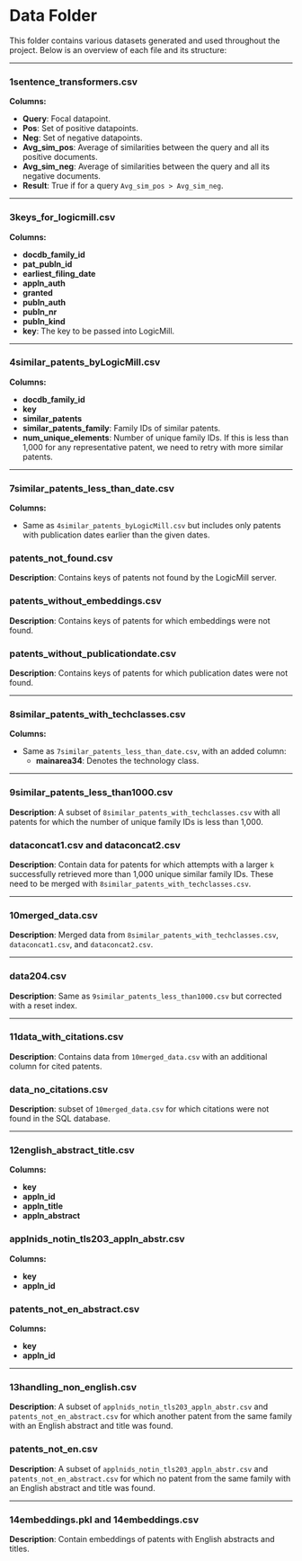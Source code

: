 # Data Folder

This folder contains various datasets generated and used throughout the project. Below is an overview of each file and its structure:

---

### **1sentence_transformers.csv**
**Columns:**
- **Query**: Focal datapoint.
- **Pos**: Set of positive datapoints.
- **Neg**: Set of negative datapoints.
- **Avg_sim_pos**: Average of similarities between the query and all its positive documents.
- **Avg_sim_neg**: Average of similarities between the query and all its negative documents.
- **Result**: True if for a query `Avg_sim_pos > Avg_sim_neg`.

---

### **3keys_for_logicmill.csv**
**Columns:**
- **docdb_family_id**
- **pat_publn_id**
- **earliest_filing_date**
- **appln_auth**
- **granted**
- **publn_auth**
- **publn_nr**
- **publn_kind**
- **key**: The key to be passed into LogicMill.

---

### **4similar_patents_byLogicMill.csv**
**Columns:**
- **docdb_family_id**
- **key**
- **similar_patents**
- **similar_patents_family**: Family IDs of similar patents.
- **num_unique_elements**: Number of unique family IDs. If this is less than 1,000 for any representative patent, we need to retry with more similar patents.

---

### **7similar_patents_less_than_date.csv**
**Columns:**
- Same as `4similar_patents_byLogicMill.csv` but includes only patents with publication dates earlier than the given dates.

### **patents_not_found.csv**
**Description**: Contains keys of patents not found by the LogicMill server.

### **patents_without_embeddings.csv**
**Description**: Contains keys of patents for which embeddings were not found.

### **patents_without_publicationdate.csv**
**Description**: Contains keys of patents for which publication dates were not found.

---

### **8similar_patents_with_techclasses.csv**
**Columns:**
- Same as `7similar_patents_less_than_date.csv`, with an added column:
  - **mainarea34**: Denotes the technology class.

---

### **9similar_patents_less_than1000.csv**
**Description**: A subset of `8similar_patents_with_techclasses.csv` with all patents for which the number of unique family IDs is less than 1,000.

### **dataconcat1.csv** and **dataconcat2.csv**
**Description**: Contain data for patents for which attempts with a larger `k` successfully retrieved more than 1,000 unique similar family IDs. These need to be merged with `8similar_patents_with_techclasses.csv`.

---

### **10merged_data.csv**
**Description**: Merged data from `8similar_patents_with_techclasses.csv`, `dataconcat1.csv`, and `dataconcat2.csv`.

---

### **data204.csv**
**Description**: Same as `9similar_patents_less_than1000.csv` but corrected with a reset index.

---

### **11data_with_citations.csv**
**Description**: Contains data from `10merged_data.csv` with an additional column for cited patents.

### **data_no_citations.csv**
**Description**: subset of `10merged_data.csv` for which citations were not found in the SQL database.

---

### **12english_abstract_title.csv**
**Columns:**
- **key**
- **appln_id**
- **appln_title**
- **appln_abstract**

### **applnids_notin_tls203_appln_abstr.csv**
**Columns:**
- **key**
- **appln_id**

### **patents_not_en_abstract.csv**
**Columns:**
- **key**
- **appln_id**

---

### **13handling_non_english.csv**
**Description**: A subset of `applnids_notin_tls203_appln_abstr.csv` and `patents_not_en_abstract.csv` for which another patent from the same family with an English abstract and title was found.

### **patents_not_en.csv**
**Description**: A subset of `applnids_notin_tls203_appln_abstr.csv` and `patents_not_en_abstract.csv` for which no patent from the same family with an English abstract and title was found.

---

### **14embeddings.pkl** and **14embeddings.csv**
**Description**: Contain embeddings of patents with English abstracts and titles.
